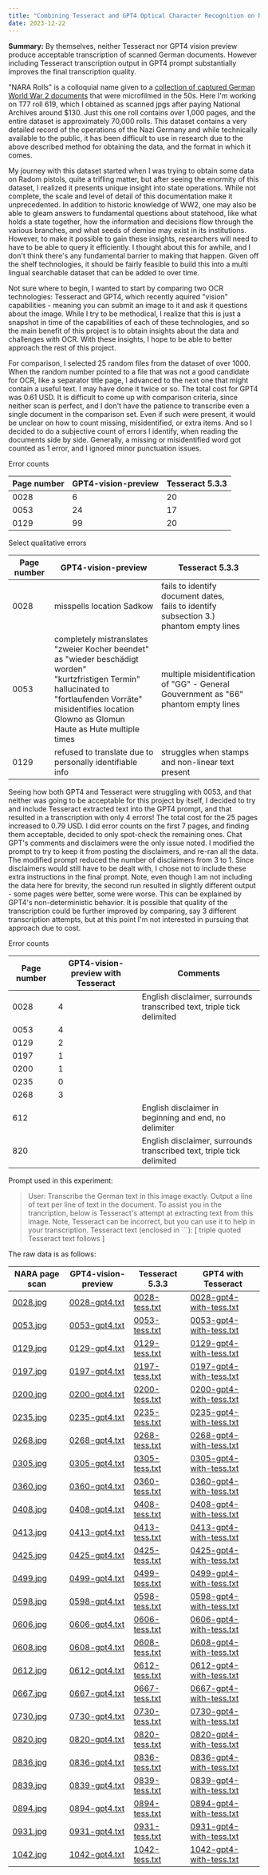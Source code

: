 ```yaml
---
title: "Combining Tesseract and GPT4 Optical Character Recognition on NARA Rolls"
date: 2023-12-22
---
```


**Summary:** By themselves, neither Tesseract nor GPT4 vision preview produce acceptable transcription of scanned German documents. However including Tesseract transcription output in GPT4 prompt substantially improves the final transcription quality.

"NARA Rolls" is a colloquial name given to a <a href="https://www.archives.gov/research/captured-german-records">collection of captured German World War 2 documents</a> that were microfilmed in the 50s. Here I'm working on T77 roll 619, which I obtained as scanned jpgs after paying National Archives around $130. Just this one roll contains over 1,000 pages, and the entire dataset is approximately 70,000 rolls. This dataset contains a very detailed record of the operations of the Nazi Germany and while technically available to the public, it has been difficult to use in research due to the above described method for obtaining the data, and the format in which it comes. 

My journey with this dataset started when I was trying to obtain some data on Radom pistols, quite a trifling matter, but after seeing the enormity of this dataset, I realized it presents unique insight into state operations. While not complete, the scale and level of detail of this documentation make it unprecedented. In addition to historic knowledge of WW2, one may also be able to gleam answers to fundamental questions about statehood, like what holds a state together, how the information and decisions flow through the various branches, and what seeds of demise may exist in its institutions. However, to make it possible to gain these insights, researchers will need to have to be able to query it efficiently. I thought about this for awhile, and I don't think there's any fundamental barrier to making that happen. Given off the shelf technologies, it should be fairly feasible to build this into a multi lingual searchable dataset that can be added to over time.

Not sure where to begin, I wanted to start by comparing two OCR technologies: Tesseract and GPT4, which recently aquired "vision" capabilities - meaning you can submit an image to it and ask it questions about the image. While I try to be methodical, I realize that this is just a snapshot in time of the capabilities of each of these technologies, and so the main benefit of this project is to obtain insights about the data and challenges with OCR. With these insights, I hope to be able to better approach the rest of this project.

For comparison, I selected 25 random files from the dataset of over 1000. When the random number pointed to a file that was not a good candidate for OCR, like a separator title page, I advanced to the next one that might contain a useful text. I may have done it twice or so. The total cost for GPT4 was 0.61 USD. It is difficult to come up with comparison criteria, since neither scan is perfect, and I don't have the patience to transcribe even a single document in the comparison set. Even if such were present, it would be unclear on how to count missing, misidentified, or extra items. And so I decided to do a subjective count of errors I identify, when reading the documents side by side. Generally, a missing or misidentified word got counted as 1 error, and I ignored minor punctuation issues.

Error counts

| Page number | GPT4-vision-preview | Tesseract 5.3.3 |
|-------------|---------------------| ----------------|
| 0028 | 6 | 20 |
| 0053 | 24 | 17 |
| 0129 | 99 | 20 |

Select qualitative errors

| Page number | GPT4-vision-preview | Tesseract 5.3.3 |
|-------------|---------------------| ----------------|
| 0028 | misspells location Sadkow | fails to identify document dates, <br>fails to identify subsection 3.) <br> phantom empty lines|
| 0053 | completely mistranslates "zweier Kocher beendet" as "wieder beschädigt worden" <br> "kurtzfristigen Termin" hallucinated to "fortlaufenden Vorräte" <br> misidentifies location Glowno as Glomun <br> Haute as Hute multiple times | multiple misidentification of "GG" - General Gouvernment as "66" <br> phantom empty lines|
| 0129 | refused to translate due to personally identifiable info | struggles when stamps and non-linear text present|

Seeing how both GPT4 and Tesseract were struggling with 0053, and that neither was going to be acceptable for this project by itself, I decided to try and include Tesseract extracted text into the GPT4 prompt, and that resulted in a transcription with only 4 errors! The total cost for the 25 pages increased to 0.79 USD. I did error counts on the first 7 pages, and finding them acceptable, decided to only spot-check the remaining ones. Chat GPT's comments and disclaimers were the only issue noted. I modified the prompt to try to keep it from posting the disclaimers, and re-ran all the data. The modified prompt reduced the number of disclaimers from 3 to 1. Since disclaimers would still have to be dealt with, I chose not to include these extra instructions in the final prompt. Note, even though I am not including the data here for brevity, the second run resulted in slightly different output - some pages were better, some were worse. This can be explained by GPT4's non-deterministic behavior. It is possible that quality of the transcription could be further improved by comparing, say 3 different transcription attempts, but at this point I'm not interested in pursuing that approach due to cost. 

Error counts

| Page number | GPT4-vision-preview with Tesseract| Comments |
| ----------- | --------------------------------- | -------- |
| 0028 | 4 | English disclaimer, surrounds transcribed text, triple tick delimited|
| 0053 | 4 | |
| 0129 | 2 | |
| 0197 | 1 | |
| 0200 | 1 | |
| 0235 | 0 | |
| 0268 | 3 | |
| 612 | | English disclaimer in beginning and end, no delimiter|
| 820 | | English disclaimer, surrounds transcribed text, triple tick delimited |


Prompt used in this experiment:

> User: Transcribe the German text in this image exactly. Output a line of text per line of text in the document. To assist you in the trancription, below is Tesseract's attempt at extracting text from this image. Note, Tesseract can be incorrect, but you can use it to help in your transcription. Tesseract text (enclosed in ```):
> \[ triple quoted Tesseract text follows \]


The raw data is as follows:

| NARA page scan | GPT4-vision-preview | Tesseract 5.3.3 | GPT4 with Tesseract |
| -------------- | ------------------- | --------------- | ------------------- |
| [0028.jpg](/articles/docs/assets/2023-12-22-compare-ocr-tesseract-gpt4-nara-rolls/raw/0028.jpg) | [0028-gpt4.txt](/articles/docs/assets/2023-12-22-compare-ocr-tesseract-gpt4-nara-rolls/raw/0028-gpt4.txt) | [0028-tess.txt](/articles/docs/assets/2023-12-22-compare-ocr-tesseract-gpt4-nara-rolls/raw/0028-tess.txt) | [0028-gpt4-with-tess.txt](/articles/docs/assets/2023-12-22-compare-ocr-tesseract-gpt4-nara-rolls/raw/0028-gpt4-with-tess.txt) |
| [0053.jpg](/articles/docs/assets/2023-12-22-compare-ocr-tesseract-gpt4-nara-rolls/raw/0053.jpg) | [0053-gpt4.txt](/articles/docs/assets/2023-12-22-compare-ocr-tesseract-gpt4-nara-rolls/raw/0053-gpt4.txt) | [0053-tess.txt](/articles/docs/assets/2023-12-22-compare-ocr-tesseract-gpt4-nara-rolls/raw/0053-tess.txt) | [0053-gpt4-with-tess.txt](/articles/docs/assets/2023-12-22-compare-ocr-tesseract-gpt4-nara-rolls/raw/0053-gpt4-with-tess.txt) |
| [0129.jpg](/articles/docs/assets/2023-12-22-compare-ocr-tesseract-gpt4-nara-rolls/raw/0129.jpg) | [0129-gpt4.txt](/articles/docs/assets/2023-12-22-compare-ocr-tesseract-gpt4-nara-rolls/raw/0129-gpt4.txt) | [0129-tess.txt](/articles/docs/assets/2023-12-22-compare-ocr-tesseract-gpt4-nara-rolls/raw/0129-tess.txt) | [0129-gpt4-with-tess.txt](/articles/docs/assets/2023-12-22-compare-ocr-tesseract-gpt4-nara-rolls/raw/0129-gpt4-with-tess.txt) |
| [0197.jpg](/articles/docs/assets/2023-12-22-compare-ocr-tesseract-gpt4-nara-rolls/raw/0197.jpg) | [0197-gpt4.txt](/articles/docs/assets/2023-12-22-compare-ocr-tesseract-gpt4-nara-rolls/raw/0197-gpt4.txt) | [0197-tess.txt](/articles/docs/assets/2023-12-22-compare-ocr-tesseract-gpt4-nara-rolls/raw/0197-tess.txt) | [0197-gpt4-with-tess.txt](/articles/docs/assets/2023-12-22-compare-ocr-tesseract-gpt4-nara-rolls/raw/0197-gpt4-with-tess.txt) |
| [0200.jpg](/articles/docs/assets/2023-12-22-compare-ocr-tesseract-gpt4-nara-rolls/raw/0200.jpg) | [0200-gpt4.txt](/articles/docs/assets/2023-12-22-compare-ocr-tesseract-gpt4-nara-rolls/raw/0200-gpt4.txt) | [0200-tess.txt](/articles/docs/assets/2023-12-22-compare-ocr-tesseract-gpt4-nara-rolls/raw/0200-tess.txt) | [0200-gpt4-with-tess.txt](/articles/docs/assets/2023-12-22-compare-ocr-tesseract-gpt4-nara-rolls/raw/0200-gpt4-with-tess.txt) |
| [0235.jpg](/articles/docs/assets/2023-12-22-compare-ocr-tesseract-gpt4-nara-rolls/raw/0235.jpg) | [0235-gpt4.txt](/articles/docs/assets/2023-12-22-compare-ocr-tesseract-gpt4-nara-rolls/raw/0235-gpt4.txt) | [0235-tess.txt](/articles/docs/assets/2023-12-22-compare-ocr-tesseract-gpt4-nara-rolls/raw/0235-tess.txt) | [0235-gpt4-with-tess.txt](/articles/docs/assets/2023-12-22-compare-ocr-tesseract-gpt4-nara-rolls/raw/0235-gpt4-with-tess.txt) |
| [0268.jpg](/articles/docs/assets/2023-12-22-compare-ocr-tesseract-gpt4-nara-rolls/raw/0268.jpg) | [0268-gpt4.txt](/articles/docs/assets/2023-12-22-compare-ocr-tesseract-gpt4-nara-rolls/raw/0268-gpt4.txt) | [0268-tess.txt](/articles/docs/assets/2023-12-22-compare-ocr-tesseract-gpt4-nara-rolls/raw/0268-tess.txt) | [0268-gpt4-with-tess.txt](/articles/docs/assets/2023-12-22-compare-ocr-tesseract-gpt4-nara-rolls/raw/0268-gpt4-with-tess.txt) |
| [0305.jpg](/articles/docs/assets/2023-12-22-compare-ocr-tesseract-gpt4-nara-rolls/raw/0305.jpg) | [0305-gpt4.txt](/articles/docs/assets/2023-12-22-compare-ocr-tesseract-gpt4-nara-rolls/raw/0305-gpt4.txt) | [0305-tess.txt](/articles/docs/assets/2023-12-22-compare-ocr-tesseract-gpt4-nara-rolls/raw/0305-tess.txt) | [0305-gpt4-with-tess.txt](/articles/docs/assets/2023-12-22-compare-ocr-tesseract-gpt4-nara-rolls/raw/0305-gpt4-with-tess.txt) |
| [0360.jpg](/articles/docs/assets/2023-12-22-compare-ocr-tesseract-gpt4-nara-rolls/raw/0360.jpg) | [0360-gpt4.txt](/articles/docs/assets/2023-12-22-compare-ocr-tesseract-gpt4-nara-rolls/raw/0360-gpt4.txt) | [0360-tess.txt](/articles/docs/assets/2023-12-22-compare-ocr-tesseract-gpt4-nara-rolls/raw/0360-tess.txt) | [0360-gpt4-with-tess.txt](/articles/docs/assets/2023-12-22-compare-ocr-tesseract-gpt4-nara-rolls/raw/0360-gpt4-with-tess.txt) |
| [0408.jpg](/articles/docs/assets/2023-12-22-compare-ocr-tesseract-gpt4-nara-rolls/raw/0408.jpg) | [0408-gpt4.txt](/articles/docs/assets/2023-12-22-compare-ocr-tesseract-gpt4-nara-rolls/raw/0408-gpt4.txt) | [0408-tess.txt](/articles/docs/assets/2023-12-22-compare-ocr-tesseract-gpt4-nara-rolls/raw/0408-tess.txt) | [0408-gpt4-with-tess.txt](/articles/docs/assets/2023-12-22-compare-ocr-tesseract-gpt4-nara-rolls/raw/0408-gpt4-with-tess.txt) |
| [0413.jpg](/articles/docs/assets/2023-12-22-compare-ocr-tesseract-gpt4-nara-rolls/raw/0413.jpg) | [0413-gpt4.txt](/articles/docs/assets/2023-12-22-compare-ocr-tesseract-gpt4-nara-rolls/raw/0413-gpt4.txt) | [0413-tess.txt](/articles/docs/assets/2023-12-22-compare-ocr-tesseract-gpt4-nara-rolls/raw/0413-tess.txt) | [0413-gpt4-with-tess.txt](/articles/docs/assets/2023-12-22-compare-ocr-tesseract-gpt4-nara-rolls/raw/0413-gpt4-with-tess.txt) |
| [0425.jpg](/articles/docs/assets/2023-12-22-compare-ocr-tesseract-gpt4-nara-rolls/raw/0425.jpg) | [0425-gpt4.txt](/articles/docs/assets/2023-12-22-compare-ocr-tesseract-gpt4-nara-rolls/raw/0425-gpt4.txt) | [0425-tess.txt](/articles/docs/assets/2023-12-22-compare-ocr-tesseract-gpt4-nara-rolls/raw/0425-tess.txt) | [0425-gpt4-with-tess.txt](/articles/docs/assets/2023-12-22-compare-ocr-tesseract-gpt4-nara-rolls/raw/0425-gpt4-with-tess.txt) |
| [0499.jpg](/articles/docs/assets/2023-12-22-compare-ocr-tesseract-gpt4-nara-rolls/raw/0499.jpg) | [0499-gpt4.txt](/articles/docs/assets/2023-12-22-compare-ocr-tesseract-gpt4-nara-rolls/raw/0499-gpt4.txt) | [0499-tess.txt](/articles/docs/assets/2023-12-22-compare-ocr-tesseract-gpt4-nara-rolls/raw/0499-tess.txt) | [0499-gpt4-with-tess.txt](/articles/docs/assets/2023-12-22-compare-ocr-tesseract-gpt4-nara-rolls/raw/0499-gpt4-with-tess.txt) |
| [0598.jpg](/articles/docs/assets/2023-12-22-compare-ocr-tesseract-gpt4-nara-rolls/raw/0598.jpg) | [0598-gpt4.txt](/articles/docs/assets/2023-12-22-compare-ocr-tesseract-gpt4-nara-rolls/raw/0598-gpt4.txt) | [0598-tess.txt](/articles/docs/assets/2023-12-22-compare-ocr-tesseract-gpt4-nara-rolls/raw/0598-tess.txt) | [0598-gpt4-with-tess.txt](/articles/docs/assets/2023-12-22-compare-ocr-tesseract-gpt4-nara-rolls/raw/0598-gpt4-with-tess.txt) |
| [0606.jpg](/articles/docs/assets/2023-12-22-compare-ocr-tesseract-gpt4-nara-rolls/raw/0606.jpg) | [0606-gpt4.txt](/articles/docs/assets/2023-12-22-compare-ocr-tesseract-gpt4-nara-rolls/raw/0606-gpt4.txt) | [0606-tess.txt](/articles/docs/assets/2023-12-22-compare-ocr-tesseract-gpt4-nara-rolls/raw/0606-tess.txt) | [0606-gpt4-with-tess.txt](/articles/docs/assets/2023-12-22-compare-ocr-tesseract-gpt4-nara-rolls/raw/0606-gpt4-with-tess.txt) |
| [0608.jpg](/articles/docs/assets/2023-12-22-compare-ocr-tesseract-gpt4-nara-rolls/raw/0608.jpg) | [0608-gpt4.txt](/articles/docs/assets/2023-12-22-compare-ocr-tesseract-gpt4-nara-rolls/raw/0608-gpt4.txt) | [0608-tess.txt](/articles/docs/assets/2023-12-22-compare-ocr-tesseract-gpt4-nara-rolls/raw/0608-tess.txt) | [0608-gpt4-with-tess.txt](/articles/docs/assets/2023-12-22-compare-ocr-tesseract-gpt4-nara-rolls/raw/0608-gpt4-with-tess.txt) |
| [0612.jpg](/articles/docs/assets/2023-12-22-compare-ocr-tesseract-gpt4-nara-rolls/raw/0612.jpg) | [0612-gpt4.txt](/articles/docs/assets/2023-12-22-compare-ocr-tesseract-gpt4-nara-rolls/raw/0612-gpt4.txt) | [0612-tess.txt](/articles/docs/assets/2023-12-22-compare-ocr-tesseract-gpt4-nara-rolls/raw/0612-tess.txt) | [0612-gpt4-with-tess.txt](/articles/docs/assets/2023-12-22-compare-ocr-tesseract-gpt4-nara-rolls/raw/0612-gpt4-with-tess.txt) |
| [0667.jpg](/articles/docs/assets/2023-12-22-compare-ocr-tesseract-gpt4-nara-rolls/raw/0667.jpg) | [0667-gpt4.txt](/articles/docs/assets/2023-12-22-compare-ocr-tesseract-gpt4-nara-rolls/raw/0667-gpt4.txt) | [0667-tess.txt](/articles/docs/assets/2023-12-22-compare-ocr-tesseract-gpt4-nara-rolls/raw/0667-tess.txt) | [0667-gpt4-with-tess.txt](/articles/docs/assets/2023-12-22-compare-ocr-tesseract-gpt4-nara-rolls/raw/0667-gpt4-with-tess.txt) |
| [0730.jpg](/articles/docs/assets/2023-12-22-compare-ocr-tesseract-gpt4-nara-rolls/raw/0730.jpg) | [0730-gpt4.txt](/articles/docs/assets/2023-12-22-compare-ocr-tesseract-gpt4-nara-rolls/raw/0730-gpt4.txt) | [0730-tess.txt](/articles/docs/assets/2023-12-22-compare-ocr-tesseract-gpt4-nara-rolls/raw/0730-tess.txt) | [0730-gpt4-with-tess.txt](/articles/docs/assets/2023-12-22-compare-ocr-tesseract-gpt4-nara-rolls/raw/0730-gpt4-with-tess.txt) |
| [0820.jpg](/articles/docs/assets/2023-12-22-compare-ocr-tesseract-gpt4-nara-rolls/raw/0820.jpg) | [0820-gpt4.txt](/articles/docs/assets/2023-12-22-compare-ocr-tesseract-gpt4-nara-rolls/raw/0820-gpt4.txt) | [0820-tess.txt](/articles/docs/assets/2023-12-22-compare-ocr-tesseract-gpt4-nara-rolls/raw/0820-tess.txt) | [0820-gpt4-with-tess.txt](/articles/docs/assets/2023-12-22-compare-ocr-tesseract-gpt4-nara-rolls/raw/0820-gpt4-with-tess.txt) |
| [0836.jpg](/articles/docs/assets/2023-12-22-compare-ocr-tesseract-gpt4-nara-rolls/raw/0836.jpg) | [0836-gpt4.txt](/articles/docs/assets/2023-12-22-compare-ocr-tesseract-gpt4-nara-rolls/raw/0836-gpt4.txt) | [0836-tess.txt](/articles/docs/assets/2023-12-22-compare-ocr-tesseract-gpt4-nara-rolls/raw/0836-tess.txt) | [0836-gpt4-with-tess.txt](/articles/docs/assets/2023-12-22-compare-ocr-tesseract-gpt4-nara-rolls/raw/0836-gpt4-with-tess.txt) |
| [0839.jpg](/articles/docs/assets/2023-12-22-compare-ocr-tesseract-gpt4-nara-rolls/raw/0839.jpg) | [0839-gpt4.txt](/articles/docs/assets/2023-12-22-compare-ocr-tesseract-gpt4-nara-rolls/raw/0839-gpt4.txt) | [0839-tess.txt](/articles/docs/assets/2023-12-22-compare-ocr-tesseract-gpt4-nara-rolls/raw/0839-tess.txt) | [0839-gpt4-with-tess.txt](/articles/docs/assets/2023-12-22-compare-ocr-tesseract-gpt4-nara-rolls/raw/0839-gpt4-with-tess.txt) |
| [0894.jpg](/articles/docs/assets/2023-12-22-compare-ocr-tesseract-gpt4-nara-rolls/raw/0894.jpg) | [0894-gpt4.txt](/articles/docs/assets/2023-12-22-compare-ocr-tesseract-gpt4-nara-rolls/raw/0894-gpt4.txt) | [0894-tess.txt](/articles/docs/assets/2023-12-22-compare-ocr-tesseract-gpt4-nara-rolls/raw/0894-tess.txt) | [0894-gpt4-with-tess.txt](/articles/docs/assets/2023-12-22-compare-ocr-tesseract-gpt4-nara-rolls/raw/0894-gpt4-with-tess.txt) |
| [0931.jpg](/articles/docs/assets/2023-12-22-compare-ocr-tesseract-gpt4-nara-rolls/raw/0931.jpg) | [0931-gpt4.txt](/articles/docs/assets/2023-12-22-compare-ocr-tesseract-gpt4-nara-rolls/raw/0931-gpt4.txt) | [0931-tess.txt](/articles/docs/assets/2023-12-22-compare-ocr-tesseract-gpt4-nara-rolls/raw/0931-tess.txt) | [0931-gpt4-with-tess.txt](/articles/docs/assets/2023-12-22-compare-ocr-tesseract-gpt4-nara-rolls/raw/0931-gpt4-with-tess.txt) |
| [1042.jpg](/articles/docs/assets/2023-12-22-compare-ocr-tesseract-gpt4-nara-rolls/raw/1042.jpg) | [1042-gpt4.txt](/articles/docs/assets/2023-12-22-compare-ocr-tesseract-gpt4-nara-rolls/raw/1042-gpt4.txt) | [1042-tess.txt](/articles/docs/assets/2023-12-22-compare-ocr-tesseract-gpt4-nara-rolls/raw/1042-tess.txt) | [1042-gpt4-with-tess.txt](/articles/docs/assets/2023-12-22-compare-ocr-tesseract-gpt4-nara-rolls/raw/1042-gpt4-with-tess.txt) |


